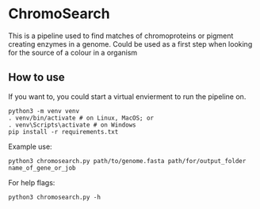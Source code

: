 # ChromoSearch

This is a pipeline used to find matches of chromoproteins or pigment creating enzymes in a genome. Could be used as a first step when looking for the source of a colour in a organism

## How to use

If you want to, you could start a virtual envierment to run the pipeline on.

```
python3 -m venv venv
. venv/bin/activate # on Linux, MacOS; or
. venv\Scripts\activate # on Windows
pip install -r requirements.txt
```

Example use:

```
python3 chromosearch.py path/to/genome.fasta path/for/output_folder name_of_gene_or_job
```

For help flags:

```
python3 chromosearch.py -h
```
